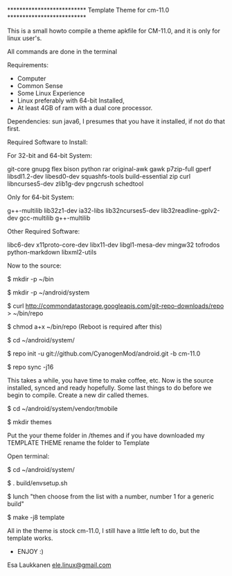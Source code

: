 ************************** Template Theme for cm-11.0 **************************

This is a small howto compile a theme apkfile for CM-11.0, and it is only for linux user's.

All commands are done in the terminal

Requirements:
- Computer
- Common Sense
- Some Linux Experience
- Linux preferably with 64-bit Installed,
- At least 4GB of ram with a dual core processor.

Dependencies: sun java6, I presumes that you have it installed, if not do that first.

Required Software to Install:

For 32-bit and 64-bit System:

 git-core gnupg flex bison python rar original-awk gawk p7zip-full gperf libsdl1.2-dev libesd0-dev squashfs-tools build-essential zip curl   libncurses5-dev zlib1g-dev pngcrush schedtool

Only for 64-bit System:

 g++-multilib lib32z1-dev ia32-libs lib32ncurses5-dev lib32readline-gplv2-dev gcc-multilib g++-multilib

Other Required Software:

 libc6-dev x11proto-core-dev libx11-dev libgl1-mesa-dev mingw32 tofrodos python-markdown libxml2-utils

Now to the source:

$ mkdir -p ~/bin

$ mkdir -p ~/android/system

$ curl http://commondatastorage.googleapis.com/git-repo-downloads/repo > ~/bin/repo

$ chmod a+x ~/bin/repo (Reboot is required after this)

$ cd ~/android/system/

$ repo init -u git://github.com/CyanogenMod/android.git -b cm-11.0

$ repo sync -j16

This takes a while, you have time to make coffee, etc.
Now is the source installed, synced and ready hopefully.
Some last things to do before we begin to compile.
Create a new dir called themes.

$ cd ~/android/system/vendor/tmobile

$ mkdir themes

Put the your theme folder in /themes and if you have downloaded my TEMPLATE THEME rename the folder to Template

Open terminal:

$ cd ~/android/system/

$ . build/envsetup.sh

$ lunch   "then choose from the list with a number, number 1 for a generic build"

$ make -j8 template

All in the theme is stock cm-11.0, I still have a little left to do, but the template works.

- ENJOY :)

Esa Laukkanen <ele.linux@gmail.com>
